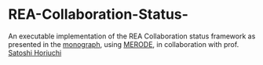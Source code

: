 # REA-Collaboration-Status-
An executable implementation of the REA Collaboration status framework as presented in the [monograph](https://aaahqbookstore.org/catalog/book/rea-accounting-model-accounting-and-economic-ontology), using [MERODE](https://merode.econ.kuleuven.be), in collaboration with prof. [Satoshi Horiuchi](https://github.com/hotsatoshi)
